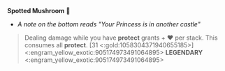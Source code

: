 **Spotted Mushroom** 🍄
- *A note on the bottom reads "Your Princess is in another castle"*

> Dealing damage while you have __protect__ grants + ❤️ per stack. This consumes all __protect__. [31 <:gold:1058304371940655185>]
<:engram_yellow_exotic:905174973491064895> __LEGENDARY__ <:engram_yellow_exotic:905174973491064895>

